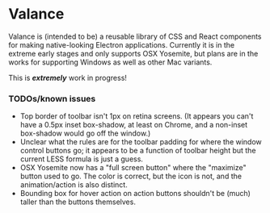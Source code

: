# Valance

Valance is (intended to be) a reusable library of CSS and React components for making native-looking Electron applications. Currently it is in the extreme early stages and only supports OSX Yosemite, but plans are in the works for supporting Windows as well as other Mac variants.

This is ***extremely*** work in progress!

### TODOs/known issues

* Top border of toolbar isn't 1px on retina screens. (It appears you can't have a 0.5px inset box-shadow, at least on Chrome, and a non-inset box-shadow would go off the window.)
* Unclear what the rules are for the toolbar padding for where the window control buttons go; it appears to be a function of toolbar height but the current LESS formula is just a guess.
* OSX Yosemite now has a "full screen button" where the "maximize" button used to go. The color is correct, but the icon is not, and the animation/action is also distinct.
* Bounding box for hover action on action buttons shouldn't be (much) taller than the buttons themselves.